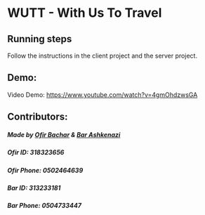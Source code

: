 # WUTT - With Us To Travel

## Running steps
Follow the instructions in the client project and the server project.

## Demo:
Video Demo: https://www.youtube.com/watch?v=4gmOhdzwsGA

## Contributors:
##### Made by [Ofir Bachar](https://github.com/OfirBachar) & [Bar Ashkenazi](https://github.com/barashken)

##### Ofir ID: 318323656
##### Ofir Phone: 0502464639

##### Bar ID: 313233181
##### Bar Phone: 0504733447
